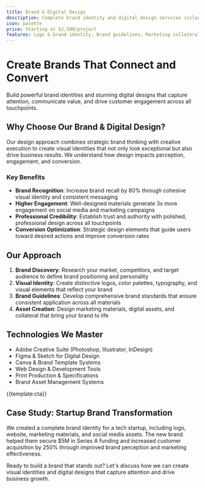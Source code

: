 ```yaml
---
title: Brand & Digital Design
description: Complete brand identity and digital design services including logo design, brand guidelines, marketing materials, and digital asset creation
icon: palette
price: Starting at $2,500/project
features: Logo & brand identity, Brand guidelines, Marketing collateral, Social media graphics, Website design, Print design
---
```


# Create Brands That Connect and Convert

Build powerful brand identities and stunning digital designs that capture attention, communicate value, and drive customer engagement across all touchpoints.

## Why Choose Our Brand & Digital Design?

Our design approach combines strategic brand thinking with creative execution to create visual identities that not only look exceptional but also drive business results. We understand how design impacts perception, engagement, and conversion.

### Key Benefits

- **Brand Recognition**: Increase brand recall by 80% through cohesive visual identity and consistent messaging
- **Higher Engagement**: Well-designed materials generate 3x more engagement on social media and marketing campaigns
- **Professional Credibility**: Establish trust and authority with polished, professional design across all touchpoints
- **Conversion Optimization**: Strategic design elements that guide users toward desired actions and improve conversion rates

## Our Approach

1. **Brand Discovery**: Research your market, competitors, and target audience to define brand positioning and personality
2. **Visual Identity**: Create distinctive logos, color palettes, typography, and visual elements that reflect your brand
3. **Brand Guidelines**: Develop comprehensive brand standards that ensure consistent application across all materials
4. **Asset Creation**: Design marketing materials, digital assets, and collateral that bring your brand to life

## Technologies We Master

- Adobe Creative Suite (Photoshop, Illustrator, InDesign)
- Figma & Sketch for Digital Design
- Canva & Brand Template Systems
- Web Design & Development Tools
- Print Production & Specifications
- Brand Asset Management Systems

{{template:cta}}

## Case Study: Startup Brand Transformation

We created a complete brand identity for a tech startup, including logo, website, marketing materials, and social media assets. The new brand helped them secure $5M in Series A funding and increased customer acquisition by 250% through improved brand perception and marketing effectiveness.

Ready to build a brand that stands out? Let's discuss how we can create visual identities and digital designs that capture attention and drive business growth.

